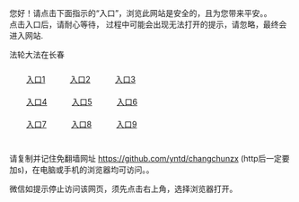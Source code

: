 您好！请点击下面指示的“入口”，浏览此网站是安全的，且为您带来平安。。 <br/>
点击入口后，请耐心等待， 过程中可能会出现无法打开的提示，请忽略，最终会进入网站. </br>

法轮大法在长春<br/>
<div style="padding:10px"><a style="margin:20px" target="_blank" href="https://dwomrqnbpet1.cloudfront.net/2Qpsp?enlpgr" id="ccLink1" rel="nofollow">入口1</a> <a target="_blank" style="margin:20px" href="https://d1644ccrxlhdvi.cloudfront.net/2Qpsp?rnwfemm" id="ccLink2" rel="nofollow">入口2</a> <a style="margin:20px" target="_blank" href="https://d1b9tisxbbra4s.cloudfront.net/2Qpsp?jfkavja" id="ccLink3" rel="nofollow">入口3</a></div>

<div style="padding:10px" ><a style="margin:20px" target="_blank" href="https://dwomrqnbpet1.cloudfront.net/2Qpsp?enlpgr" id="ccLink4" rel="nofollow">入口4</a> <a style="margin:20px" href="https://d1644ccrxlhdvi.cloudfront.net/2Qpsp?rnwfemm" target="_blank" id="ccLink5" rel="nofollow">入口5</a> <a style="margin:20px" href="https://d1b9tisxbbra4s.cloudfront.net/2Qpsp?jfkavja" target="_blank" id="ccLink6" rel="nofollow">入口6</a></div>

<div style="padding:10px"><a style="margin:20px" target="_blank" href="https://dwomrqnbpet1.cloudfront.net/2Qpsp?enlpgr" id="ccLink7" rel="nofollow">入口7</a> <a style="margin:20px" href="https://d1644ccrxlhdvi.cloudfront.net/2Qpsp?rnwfemm" target="_blank" id="ccLink8" rel="nofollow">入口8</a> <a style="margin:20px" target="_blank" href="https://d1b9tisxbbra4s.cloudfront.net/2Qpsp?jfkavja" id="ccLink9" rel="nofollow">入口9</a></div>

<br/>



请复制并记住免翻墙网址 https://github.com/yntd/changchunzx (http后一定要加s)，在电脑或手机的浏览器均可访问。。<br/>

微信如提示停止访问该网页，须先点击右上角，选择浏览器打开。
